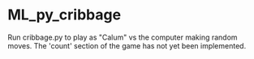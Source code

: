 # ML_py_cribbage

Run cribbage.py to play as "Calum" vs the computer making random moves.
The 'count' section of the game has not yet been implemented.
